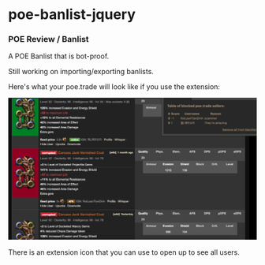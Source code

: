 # poe-banlist-jquery

### POE Review / Banlist

A POE Banlist that is bot-proof.

Still working on importing/exporting banlists. 

Here's what your poe.trade will look like if you use the extension: 

![Readme image](https://github.com/TeddyAmkie/poe-banlist-jquery/blob/master/readmeImages/Upvoted%20and%20downvoted.png)


There is an extension icon that you can use to open up to see all users. 
